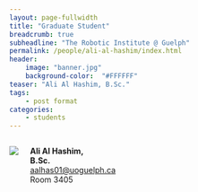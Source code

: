 ```yaml
---
layout: page-fullwidth
title: "Graduate Student"
breadcrumb: true
subheadline: "The Robotic Institute @ Guelph"
permalink: /people/ali-al-hashim/index.html
header:
    image: "banner.jpg"
    background-color:  "#FFFFFF"
teaser: "Ali Al Hashim, B.Sc."
tags:
    - post format
categories:
    - students
---
```


<div class="small-12 columns">

  <a href="{{site.baseurl}}/people/ali-al-hashim/index.html"><img src="{{site.baseurl}}/images/missing_image.jpg" /></a>
  <p><strong>Ali Al Hashim,</strong><br />
  <strong>B.Sc.</strong><br />
  <a href="mailto:aalhas01@uoguelph.ca"><span></span>aalhas01@uoguelph.ca</a> <br />
Room 3405</p>
</div>
